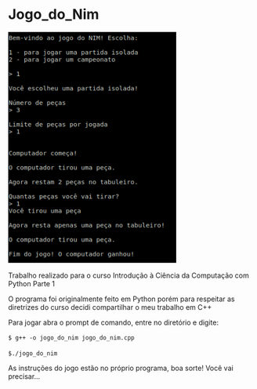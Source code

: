 # Jogo_do_Nim

<img src="ex_jogo2.png">


Trabalho realizado para o curso Introdução à Ciência da Computação com Python Parte 1

O programa foi originalmente feito em Python porém para respeitar as diretrizes do curso decidi compartilhar o meu trabalho em C++

Para jogar abra o prompt de comando, entre no diretório e digite:

```
$ g++ -o jogo_do_nim jogo_do_nim.cpp

$./jogo_do_nim
```




As instruções do jogo estão no próprio programa, boa sorte! Você vai precisar...
